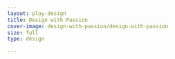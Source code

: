 ```yaml
---
layout: play-design
title: Design with Passion
cover-image: design-with-passion/design-with-passion
size: full
type: design

---
```

